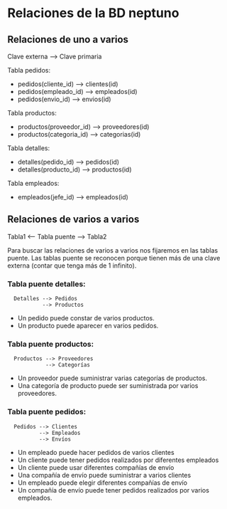 Relaciones de la BD neptuno
===========================

## Relaciones de uno a varios

Clave externa --> Clave primaria

Tabla pedidos:

  - pedidos(cliente_id) --> clientes(id)
  - pedidos(empleado_id) --> empleados(id)
  - pedidos(envio_id) --> envios(id)

Tabla productos:

  - productos(proveedor_id) --> proveedores(id)
  - productos(categoria_id) --> categorias(id)

Tabla detalles:

  - detalles(pedido_id) --> pedidos(id)
  - detalles(producto_id) --> productos(id)

Tabla empleados:

  - empleados(jefe_id) --> empleados(id)

## Relaciones de varios a varios

Tabla1 <-- Tabla puente --> Tabla2

Para buscar las relaciones de varios a varios nos fijaremos en las tablas puente.
Las tablas puente se reconocen porque tienen más de una clave externa (contar que tenga más de 1 infinito).

### Tabla puente detalles:

      Detalles --> Pedidos
               --> Productos       

  - Un pedido puede constar de varios productos.
  - Un producto puede aparecer en varios pedidos.

### Tabla puente productos:  

      Productos --> Proveedores
                --> Categorías

  - Un proveedor puede suministrar varias categorías de productos.
  - Una categoría de producto puede ser suministrada por varios proveedores.

### Tabla puente pedidos:

      Pedidos --> Clientes
              --> Empleados
              --> Envíos

  - Un empleado puede hacer pedidos de varios clientes
  - Un cliente puede tener pedidos realizados por diferentes empleados
  - Un cliente puede usar diferentes compañías de envío
  - Una compañía de envío puede suministrar a varios clientes
  - Un empleado puede elegir diferentes compañías de envío
  - Un compañía de envío puede tener pedidos realizados por varios empleados.
